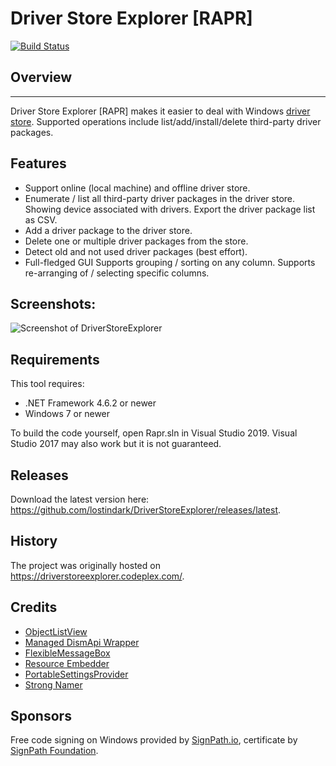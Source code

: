 Driver Store Explorer [RAPR]
===================================================

[![Build Status](https://ci.appveyor.com/api/projects/status/kqtvhfq23am2gq26/branch/master?svg=true)](https://ci.appveyor.com/project/lostindark/driverstoreexplorer/branch/master)

## Overview
--------
Driver Store Explorer [RAPR] makes it easier to deal with Windows [driver store](https://msdn.microsoft.com/en-us/library/ff544868(VS.85).aspx). Supported operations include list/add/install/delete third-party driver packages.

## Features
* Support online (local machine) and offline driver store.
* Enumerate / list all third-party driver packages in the driver store. Showing device associated with drivers. Export the driver package list as CSV.
* Add a driver package to the driver store.
* Delete one or multiple driver packages from the store.
* Detect old and not used driver packages (best effort).
* Full-fledged GUI Supports grouping / sorting on any column. Supports re-arranging of / selecting specific columns.

## Screenshots:
![Screenshot of DriverStoreExplorer](https://github.com/lostindark/DriverStoreExplorer/raw/master/Screenshots/Screenshot.png "Screenshot of Driver Store Explorer")

## Requirements
This tool requires:
* .NET Framework 4.6.2 or newer
* Windows 7 or newer

To build the code yourself, open Rapr.sln in Visual Studio 2019. Visual Studio 2017 may also work but it is not guaranteed.

## Releases
Download the latest version here: https://github.com/lostindark/DriverStoreExplorer/releases/latest.

## History
The project was originally hosted on https://driverstoreexplorer.codeplex.com/.

## Credits
* [ObjectListView](http://objectlistview.sourceforge.net/)
* [Managed DismApi Wrapper](https://github.com/jeffkl/ManagedDism)
* [FlexibleMessageBox](https://www.codeproject.com/Articles/601900/FlexibleMessageBox-A-Flexible-Replacement-for-the)
* [Resource Embedder](https://github.com/0xced/resource-embedder)
* [PortableSettingsProvider](https://github.com/bluegrams/SettingsProviders)
* [Strong Namer](https://github.com/dsplaisted/strongnamer)

## Sponsors
Free code signing on Windows provided by [SignPath.io], certificate by [SignPath Foundation].

[SignPath.io]: https://signpath.io
[SignPath Foundation]: https://signpath.org
